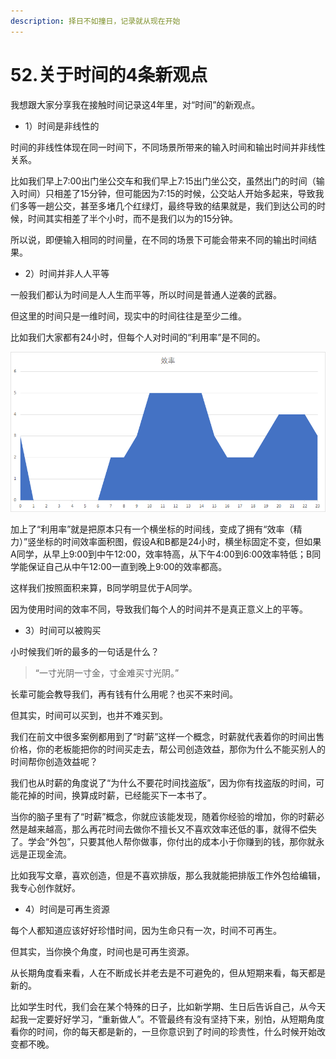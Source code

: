 ```yaml
---
description: 择日不如撞日，记录就从现在开始
---
```


# 52.关于时间的4条新观点

我想跟大家分享我在接触时间记录这4年里，对“时间”的新观点。

* 1）时间是非线性的

时间的非线性体现在同一时间下，不同场景所带来的输入时间和输出时间并非线性关系。

比如我们早上7:00出门坐公交车和我们早上7:15出门坐公交，虽然出门的时间（输入时间）只相差了15分钟，但可能因为7:15的时候，公交站人开始多起来，导致我们多等一趟公交，甚至多堵几个红绿灯，最终导致的结果就是，我们到达公司的时候，时间其实相差了半个小时，而不是我们以为的15分钟。

所以说，即便输入相同的时间量，在不同的场景下可能会带来不同的输出时间结果。

* 2）时间并非人人平等

一般我们都认为时间是人人生而平等，所以时间是普通人逆袭的武器。

但这里的时间只是一维时间，现实中的时间往往是至少二维。

比如我们大家都有24小时，但每个人对时间的“利用率”是不同的。

![](../.gitbook/assets/tu-pian%20%2886%29.png)

加上了“利用率”就是把原本只有一个横坐标的时间线，变成了拥有“效率（精力）”竖坐标的时间效率面积图，假设A和B都是24小时，横坐标固定不变，但如果A同学，从早上9:00到中午12:00，效率特高，从下午4:00到6:00效率特低；B同学能保证自己从中午12:00一直到晚上9:00的效率都高。

这样我们按照面积来算，B同学明显优于A同学。

因为使用时间的效率不同，导致我们每个人的时间并不是真正意义上的平等。

* 3）时间可以被购买

小时候我们听的最多的一句话是什么？

> “一寸光阴一寸金，寸金难买寸光阴。”

长辈可能会教导我们，再有钱有什么用呢？也买不来时间。

但其实，时间可以买到，也并不难买到。

我们在前文中很多案例都用到了“时薪”这样一个概念，时薪就代表着你的时间出售价格，你的老板能把你的时间买走去，帮公司创造效益，那你为什么不能买别人的时间帮你创造效益呢？

我们也从时薪的角度说了“为什么不要花时间找盗版”，因为你有找盗版的时间，可能花掉的时间，换算成时薪，已经能买下一本书了。

当你的脑子里有了“时薪”概念，你就应该能发现，随着你经验的增加，你的时薪必然是越来越高，那么再花时间去做你不擅长又不喜欢效率还低的事，就得不偿失了。学会“外包”，只要其他人帮你做事，你付出的成本小于你赚到的钱，那你就永远是正现金流。

比如我写文章，喜欢创造，但是不喜欢排版，那么我就能把排版工作外包给编辑，我专心创作就好。

* 4）时间是可再生资源

每个人都知道应该好好珍惜时间，因为生命只有一次，时间不可再生。

但其实，当你换个角度，时间也是可再生资源。

从长期角度看来看，人在不断成长并老去是不可避免的，但从短期来看，每天都是新的。

比如学生时代，我们会在某个特殊的日子，比如新学期、生日后告诉自己，从今天起我一定要好好学习，“重新做人”。不管最终有没有坚持下来，别怕，从短期角度看你的时间，你的每天都是新的，一旦你意识到了时间的珍贵性，什么时候开始改变都不晚。

